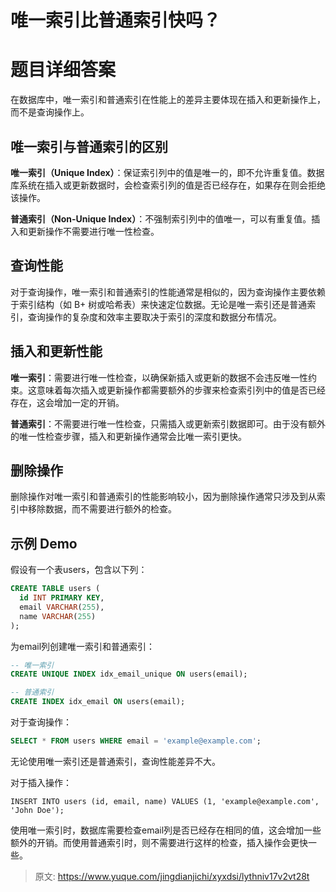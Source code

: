 # 唯一索引比普通索引快吗？

# 题目详细答案
在数据库中，唯一索引和普通索引在性能上的差异主要体现在插入和更新操作上，而不是查询操作上。

## 唯一索引与普通索引的区别
**唯一索引（Unique Index）**：保证索引列中的值是唯一的，即不允许重复值。数据库系统在插入或更新数据时，会检查索引列的值是否已经存在，如果存在则会拒绝该操作。

**普通索引（Non-Unique Index）**：不强制索引列中的值唯一，可以有重复值。插入和更新操作不需要进行唯一性检查。

## 查询性能
对于查询操作，唯一索引和普通索引的性能通常是相似的，因为查询操作主要依赖于索引结构（如 B+ 树或哈希表）来快速定位数据。无论是唯一索引还是普通索引，查询操作的复杂度和效率主要取决于索引的深度和数据分布情况。

## 插入和更新性能
**唯一索引**：需要进行唯一性检查，以确保新插入或更新的数据不会违反唯一性约束。这意味着每次插入或更新操作都需要额外的步骤来检查索引列中的值是否已经存在，这会增加一定的开销。

**普通索引**：不需要进行唯一性检查，只需插入或更新索引数据即可。由于没有额外的唯一性检查步骤，插入和更新操作通常会比唯一索引更快。

## 删除操作
删除操作对唯一索引和普通索引的性能影响较小，因为删除操作通常只涉及到从索引中移除数据，而不需要进行额外的检查。

## 示例 Demo
假设有一个表users，包含以下列：

```sql
CREATE TABLE users (
  id INT PRIMARY KEY,
  email VARCHAR(255),
  name VARCHAR(255)
);
```

为email列创建唯一索引和普通索引：

```sql
-- 唯一索引
CREATE UNIQUE INDEX idx_email_unique ON users(email);

-- 普通索引
CREATE INDEX idx_email ON users(email);
```

对于查询操作：

```sql
SELECT * FROM users WHERE email = 'example@example.com';
```

无论使用唯一索引还是普通索引，查询性能差异不大。

对于插入操作：

```plain
INSERT INTO users (id, email, name) VALUES (1, 'example@example.com', 'John Doe');
```

使用唯一索引时，数据库需要检查email列是否已经存在相同的值，这会增加一些额外的开销。而使用普通索引时，则不需要进行这样的检查，插入操作会更快一些。



> 原文: <https://www.yuque.com/jingdianjichi/xyxdsi/lythniv17v2vt28t>